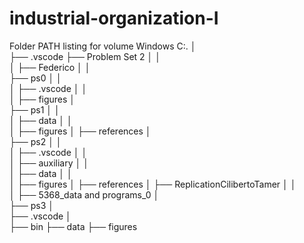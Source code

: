 # industrial-organization-I

Folder PATH listing for volume Windows
C:.
│   
├── .vscode
├── Problem Set 2
│   │   
│   ├── Federico
│   │       
├── ps0
│   │   
│   ├── .vscode
│   │       
│   ├── figures
│           
├── ps1
│   │   
│   ├── data
│   │       
│   ├── figures
│   ├── references
│           
├── ps2
│   │   
│   ├── .vscode
│   │       
│   ├── auxiliary
│   │       
│   ├── data
│   │       
│   ├── figures
│   ├── references
│   ├── ReplicationCilibertoTamer
│       │   
│       ├── 5368_data and programs_0
│               
├── ps3
    │   
    ├── .vscode
    │       
    ├── bin
    ├── data
    ├── figures
